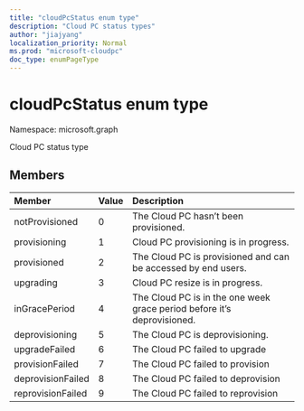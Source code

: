 ```yaml
---
title: "cloudPcStatus enum type"
description: "Cloud PC status types"
author: "jiajyang"
localization_priority: Normal
ms.prod: "microsoft-cloudpc"
doc_type: enumPageType
---
```


# cloudPcStatus enum type

Namespace: microsoft.graph

Cloud PC status type

## Members

|Member|Value|Description|
|:---|:---|:---|
|notProvisioned|0|The Cloud PC hasn’t been provisioned.|
|provisioning|1|Cloud PC provisioning is in progress.|
|provisioned|2|The Cloud PC is provisioned and can be accessed by end users.|
|upgrading|3|Cloud PC resize is in progress.|
|inGracePeriod|4|The Cloud PC is in the one week grace period before it’s deprovisioned.|
|deprovisioning|5|The Cloud PC is deprovisioning.|
|upgradeFailed|6|The Cloud PC failed to upgrade|
|provisionFailed|7|The Cloud PC failed to provision|
|deprovisionFailed|8|The Cloud PC failed to deprovision|
|reprovisionFailed|9|The Cloud PC failed to reprovision|
